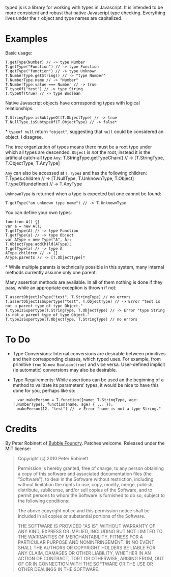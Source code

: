 typed.js is a library for working with types in Javascript. It is intended to be more consistent and robust that native Javascript type checking. Everything lives under the `T` object and type names are capitalized.

# Examples

Basic usage:

    T.getType(Number) // -> type Number
    T.getType("Function") // -> type Function
    T.getType("function") // -> type Unknown
    T.NumberType.getString() // -> "type Number"
    T.NumberType.name // -> "Number"
    T.NumberType.value === Number // -> true
    T.typeOf("test") // -> type String
    T.typeOf(true) // -> type Boolean
    
Native Javascript objects have corresponding types with logical relationships.

    T.StringType.isSubtypeOf(T.ObjectType) // -> true
    T.NullType.isSubtypeOf(T.ObjectType) // -> false*

\* `typeof null` return `"object"`, suggesting that `null` could be considered an object. I disagree.

The tree organization of types means there must be a root type under which all types are descended. `Object` is _not_ the root, instead it is the artificial catch-all type `Any`:
    T.StringType.getTypeChain() // -> [T.StringType, T.ObjectType, T.AnyType]

`Any` can also be accessed at `T.Types` and has the following children:
    T.Types.children // -> [T.NullType, T.UnknownType, T.Object]
    T.typeOf(undefined) // -> T.AnyType

`UnknownType` is returned when a type is expected but one cannot be found:

    T.getType("an unknown type name") // -> T.UnknownType

You can define your own types:

    function A() {}
    var a = new A();
    T.getType(A) // -> type Function
    T.getType(a) // -> type Object
    var AType = new Type("A", A);
    T.ObjectType.addChild(AType);
    T.getType(a) // -> type A
    AType.children // -> []
    AType.parents // -> [T.ObjectType]*

\* While multiple parents is technically possible in this system, many internal methods currently assume only one parent.

Many assertion methods are available. In all of them nothing is done if they pass, while an appropriate exception is thrown if not:

    T.assertObjectIsType("test", T.StringType) // no errors
    T.assertObjectIsSupertype("test", T.ObjectType) // -> Error "test is not a parent type of type Object."
    T.typeIsSupertype(T.StringType, T.ObjectType) // -> Error "type String is not a parent type of type Object."
    T.typeIsSupertype(T.ObjectType, T.StringType) // no errors

# To Do

- Type Conversions: Internal conversions are desirable between primitives and their corresponding classes, which typed uses. For example, from primitive `true` to `new Boolean(true)` and vice versa. User-defined implicit (ie automatic) conversions may also be desirable.

- Type Requirements: While assertions can be used an the beginning of a method to validate its parameters' types, it would be nice to have this done for you, perhaps like so:

        var makePerson = T.function({name: T.StringType, age: T.NumberType}, function(name, age) { ... });
        makePerson(12, "test") // -> Error "name is not a type String."


# Credits

By Peter Robinett of [Bubble Foundry](http://www.bubblefoundry.com). Patches welcome. Released under the MIT license:

> Copyright (c) 2010 Peter Robinett
> 
> Permission is hereby granted, free of charge, to any person
> obtaining a copy of this software and associated documentation
> files (the "Software"), to deal in the Software without
> restriction, including without limitation the rights to use,
> copy, modify, merge, publish, distribute, sublicense, and/or sell
> copies of the Software, and to permit persons to whom the
> Software is furnished to do so, subject to the following
> conditions:
>
> The above copyright notice and this permission notice shall be
> included in all copies or substantial portions of the Software.
>
> THE SOFTWARE IS PROVIDED "AS IS", WITHOUT WARRANTY OF ANY KIND,
> EXPRESS OR IMPLIED, INCLUDING BUT NOT LIMITED TO THE WARRANTIES
> OF MERCHANTABILITY, FITNESS FOR A PARTICULAR PURPOSE AND
> NONINFRINGEMENT. IN NO EVENT SHALL THE AUTHORS OR COPYRIGHT
> HOLDERS BE LIABLE FOR ANY CLAIM, DAMAGES OR OTHER LIABILITY,
> WHETHER IN AN ACTION OF CONTRACT, TORT OR OTHERWISE, ARISING
> FROM, OUT OF OR IN CONNECTION WITH THE SOFTWARE OR THE USE OR
> OTHER DEALINGS IN THE SOFTWARE.